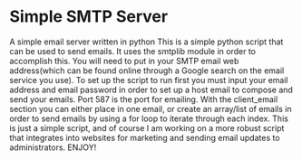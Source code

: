 # Simple SMTP Server
 A simple email server written in python
    This is a simple python script that can be used to send emails. It uses the smtplib module in order to accomplish this. You will need to put in your SMTP email web address(which can be found online through a Google search on the email service you use). To set up the script to run first you must input your email address and email password in order to set up a host email to compose and send your emails. Port 587 is the port for emailing. 
    With the client_email section you can either place in one email, or create an array/list of emails in order to send emails by using a for loop to iterate through each index. This is just a simple script, and of course I am working on a more robust script that integrates into websites for marketing and sending email updates to administrators.
    ENJOY!